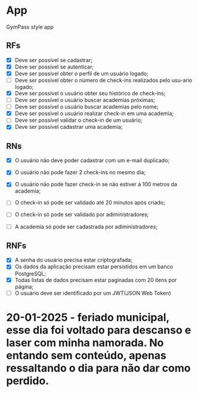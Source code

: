 # App

GymPass style app

## RFs
- [x] Deve ser possível se cadastrar;
- [x] Deve ser possível se autenticar;
- [x] Deve ser possível obter o perfil de um usuário logado;
- [ ] Deve ser possível obter o número de check-ins realizados pelo usu-ario logado;
- [x] Deve ser possível o usuário obter seu histórico de check-ins;
- [ ] Deve ser possível o usuário buscar academias próximas;
- [ ] Deve ser possível o usuário buscar academias pelo nome;
- [x] Deve ser possível o usuário realizar check-in em uma academia;
- [ ] Deve ser possível validar o check-in de um usuário;
- [x] Deve ser possível cadastrar uma academia;

## RNs
- [x] O usuário não deve poder cadastrar com um e-mail duplicado;
- [x] O usuário não pode fazer 2 check-ins no mesmo dia;
- [x] O usuário não pode fazer check-in se não estiver á 100 metros da academia;
- [ ] O check-in só pode ser validado até 20 minutos após criado;
- [ ] O check-in só pode ser validado por adiministradores;
- [ ] A academia só pode ser cadastrada por adiministradores;


## RNFs
- [x] A senha do usuário precisa estar criptografada;
- [x] Os dados da aplicação precisam estar persistidos em um banco PostgreSQL;
- [x] Todas listas de dados precisam estar paginadas com 20 itens por página;
- [ ] O usuário deve ser identificado por um JWT(JSON Web Token)

# 20-01-2025 - feriado municipal, esse dia foi voltado para descanso e laser com minha namorada. No entando sem conteúdo, apenas ressaltando o dia para não dar como perdido.